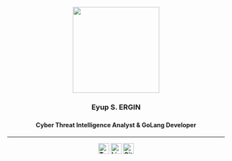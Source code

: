 <p align="center">
  <a href="https://eyupergin.com"><img align="center" height="200" src="https://github.com/EyupErgin/EyupErgin/blob/main/img/imemojim2.png" /></a>  
  <h3 align="center"> Eyup S. ERGIN <h3>
  <h4 align="center"> Cyber Threat Intelligence Analyst & GoLang Developer <h4>
<p>

---

<p align="center">
    <a target="_blank" href="https://twitter.com/ErginDev" ><img height="25" src="https://seeklogo.com/images/T/twitter-icon-circle-black-logo-35827D553B-seeklogo.com.png" alt="Twitter : @ErginDev"></a>
    <a target="_blank" href="https://www.linkedin.com/in/eyupergin/" ><img height="25" src="https://seeklogo.com/images/L/linkedin-icon-logo-32AA14A009-seeklogo.com.png" alt="Linkedin : @ErginDev"></a>
    <a target="_blank" href="https://github.com/ErginDev" ><img height="25" src="https://seeklogo.com/images/G/github-logo-7880D80B8D-seeklogo.com.png" alt="Github : @ErginDev"></a>
